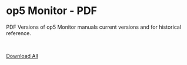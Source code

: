 # op5 Monitor - PDF

PDF Versions of op5 Monitor manuals current versions and for historical reference.

 

[Download All](/pages/downloadallattachments.action?pageId=16482327 "Download all the latest versions of attachments on this page as single zip file.")

